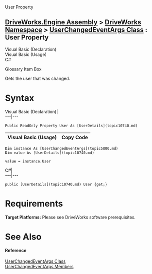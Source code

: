 User Property   
  
[DriveWorks.Engine Assembly](topic2156.md) > [DriveWorks Namespace](topic2159.md) > [UserChangedEventArgs Class](topic5800.md) : User Property  
---  
  
Visual Basic (Declaration)    
Visual Basic (Usage)    
C# 

Glossary Item Box

Gets the user that was changed. 

# Syntax

Visual Basic (Declaration)|   
---|---  
      
    
    Public ReadOnly Property User As [UserDetails](topic10740.md)  
  
Visual Basic (Usage)| Copy Code  
---|---  
      
    
    Dim instance As [UserChangedEventArgs](topic5800.md)
    Dim value As [UserDetails](topic10740.md)
     
    value = instance.User  
  
C#|   
---|---  
      
    
    public [UserDetails](topic10740.md) User {get;}  
  
# Requirements

**Target Platforms:** Please see DriveWorks software prerequisites.

# See Also

#### Reference

[UserChangedEventArgs Class](topic5800.md)   
[UserChangedEventArgs Members](topic5801.md)


